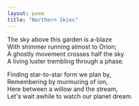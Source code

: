 ```yaml
---
layout: poem
title: "Northern Skies"
---
```


The sky above this garden is a-blaze <br />
With shimmer running almost to Orion; <br />
A ghostly movement crosses half the sky <br />
A living luster trembling through a phase.

Finding star-to-star form we plan by, <br />
Remembering by murmuring of ion, <br />
Here between a willow and the stream, <br />
Let's wait awhile to watch our planet dream.
